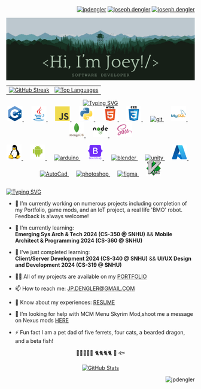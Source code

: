 <!-- Socials -->
<p align="right">
<a href="https://linkedin.com/in/jpdengler" target="blank"><img align="center" src="https://raw.githubusercontent.com/rahuldkjain/github-profile-readme-generator/master/src/images/icons/Social/linked-in-alt.svg" alt="jpdengler" height="40" width="50" /></a>
<a href="https://fb.com/joseph dengler" target="blank"><img align="center" src="https://raw.githubusercontent.com/rahuldkjain/github-profile-readme-generator/master/src/images/icons/Social/facebook.svg" alt="joseph dengler" height="40" width="50" /></a>
<a href="https://dev.to/jpdengler" target="blank"><img align="center" src="https://raw.githubusercontent.com/rahuldkjain/github-profile-readme-generator/888aff31e1d26dd2a6acf6afebbc34970aeb0118/src/images/icons/Social/devto.svg" alt="joseph dengler" height="40" width="50" /></a>
</p>

<!-- Banner -->
<img align="center" alt="Coding" src="https://raw.githubusercontent.com/JPDengler/JPDengler/main/Banner.png">

<!-- Container for Streak and Languages/Tools -->
<div align="center">
  <table>
    <tr>
      <!-- GitHub Streak Widget -->
      <td>
<a href="https://git.io/streak-stats"><img src="https://streak-stats.demolab.com?user=Jpdengler&theme=gotham&hide_border=false" alt="GitHub Streak" /></a>
      </td>
      <!-- GitHub Top Widget -->
      <td align="center">
        <a href="https://github.com/anuraghazra/github-readme-stats">
          <img src="https://github-readme-stats.vercel.app/api/top-langs?username=JPDengler&layout=compact&theme=gotham&hide_border=false" alt="Top Languages" />
        </a>
      </td>
    </tr>
  </table>
</div>

<!-- Languages & Tools Github Widget -->
<p align="center">
<a href="https://git.io/typing-svg"><img src="https://readme-typing-svg.demolab.com?font=Fira+Code&pause=1000&color=00F7B2&center=true&random=false&width=435&lines=Languages+and+Tools%3A" alt="Typing SVG" /></a>
      <br/>
        <!-- Languages & Tools -->
          <a href="https://www.w3schools.com/cpp/" target="_blank" rel="noreferrer">
            <img src="https://raw.githubusercontent.com/devicons/devicon/master/icons/cplusplus/cplusplus-original.svg" alt="cplusplus" width="40" height="40" />
          </a> &nbsp;&nbsp;&nbsp;&nbsp;
          <a href="https://www.java.com" target="_blank" rel="noreferrer">
            <img src="https://raw.githubusercontent.com/devicons/devicon/master/icons/java/java-original.svg" alt="java" width="40" height="40" />
          </a> &nbsp;&nbsp;&nbsp;&nbsp;
          <a href="https://developer.mozilla.org/en-US/docs/Web/JavaScript" target="_blank" rel="noreferrer">
            <img src="https://raw.githubusercontent.com/devicons/devicon/master/icons/javascript/javascript-original.svg" alt="javascript" width="40" height="40" />
          </a> &nbsp;&nbsp;&nbsp;&nbsp;
          <a href="https://www.python.org" target="_blank" rel="noreferrer">
            <img src="https://raw.githubusercontent.com/devicons/devicon/master/icons/python/python-original.svg" alt="python" width="40" height="40" />
          </a> &nbsp;&nbsp;&nbsp;&nbsp;
          <a href="https://www.w3.org/html/" target="_blank" rel="noreferrer">
            <img src="https://raw.githubusercontent.com/devicons/devicon/master/icons/html5/html5-original-wordmark.svg" alt="html5" width="40" height="40" />
          </a> &nbsp;&nbsp;&nbsp;&nbsp;
          <a href="https://www.w3schools.com/css/" target="_blank" rel="noreferrer">
            <img src="https://raw.githubusercontent.com/devicons/devicon/master/icons/css3/css3-original-wordmark.svg" alt="css3" width="40" height="40" />
          </a> &nbsp;&nbsp;&nbsp;&nbsp;
          <a href="https://git-scm.com/" target="_blank" rel="noreferrer">
            <img src="https://www.vectorlogo.zone/logos/git-scm/git-scm-icon.svg" alt="git" width="40" height="40" />
          </a> &nbsp;&nbsp;&nbsp;&nbsp;
          <a href="https://www.mysql.com/" target="_blank" rel="noreferrer">
            <img src="https://raw.githubusercontent.com/devicons/devicon/master/icons/mysql/mysql-original-wordmark.svg" alt="mysql" width="40" height="40" />
          </a> &nbsp;&nbsp;&nbsp;&nbsp;
          <a href="https://www.mongodb.com/" target="_blank" rel="noreferrer">
            <img src="https://raw.githubusercontent.com/devicons/devicon/master/icons/mongodb/mongodb-original-wordmark.svg" alt="mongodb" width="40" height="40" />
          </a> &nbsp;&nbsp;&nbsp;&nbsp;
          <a href="https://nodejs.org" target="_blank" rel="noreferrer">
            <img src="https://raw.githubusercontent.com/devicons/devicon/master/icons/nodejs/nodejs-original-wordmark.svg" alt="nodejs" width="40" height="40" />
          </a> &nbsp;&nbsp;&nbsp;&nbsp;
          <a href="https://sass-lang.com" target="_blank" rel="noreferrer">
            <img src="https://raw.githubusercontent.com/devicons/devicon/master/icons/sass/sass-original.svg" alt="sass" width="40" height="40" />
          </a>
	<br/>
	<br/>
          <a href="https://www.linux.org/" target="_blank" rel="noreferrer">
            <img src="https://raw.githubusercontent.com/devicons/devicon/master/icons/linux/linux-original.svg" alt="linux" width="40" height="40" />
          </a> &nbsp;&nbsp;&nbsp;&nbsp;
          <a href="https://developer.android.com" target="_blank" rel="noreferrer">
            <img src="https://raw.githubusercontent.com/devicons/devicon/master/icons/android/android-original-wordmark.svg" alt="android" width="40" height="40" />
          </a> &nbsp;&nbsp;&nbsp;&nbsp;
          <a href="https://www.arduino.cc/" target="_blank" rel="noreferrer">
            <img src="https://cdn.worldvectorlogo.com/logos/arduino-1.svg" alt="arduino" width="40" height="40" />
          </a> &nbsp;&nbsp;&nbsp;&nbsp;
          <a href="https://getbootstrap.com" target="_blank" rel="noreferrer">
            <img src="https://raw.githubusercontent.com/devicons/devicon/master/icons/bootstrap/bootstrap-plain-wordmark.svg" alt="bootstrap" width="40" height="40" />
          </a> &nbsp;&nbsp;&nbsp;&nbsp;
          <a href="https://www.blender.org/" target="_blank" rel="noreferrer">
            <img src="https://download.blender.org/branding/community/blender_community_badge_white.svg" alt="blender" width="40" height="40" />
          </a> &nbsp;&nbsp;&nbsp;&nbsp;
          <a href="https://unity.com/" target="_blank" rel="noreferrer">
            <img src="https://www.vectorlogo.zone/logos/unity3d/unity3d-icon.svg" alt="unity" width="40" height="40" />
          </a> &nbsp;&nbsp;&nbsp;&nbsp;
          <a href="https://azure.microsoft.com/" target="_blank" rel="noreferrer">
            <img src="https://raw.githubusercontent.com/devicons/devicon/master/icons/azure/azure-original.svg" alt="azure" width="40" height="40" />
          </a> &nbsp;&nbsp;&nbsp;&nbsp;
          <a href="https://www.autodesk.com/products/autocad/" target="_blank" rel="noreferrer">
          <img src="https://cdn.shopify.com/s/files/1/0246/0798/1613/products/autodesk-autocad-small_social-400.png?v=1650011220" alt="AutoCad" width="40" height="40" />
          </a> &nbsp;&nbsp;&nbsp;&nbsp;
          <a href="https://www.photoshop.com/" target="_blank" rel="noreferrer">
            <img src="https://upload.wikimedia.org/wikipedia/commons/thumb/a/af/Adobe_Photoshop_CC_icon.svg/1200px-Adobe_Photoshop_CC_icon.svg.png" alt="photoshop" width="40" height="40" />
          </a> &nbsp;&nbsp;&nbsp;&nbsp;
          <a href="https://www.figma.com/" target="_blank" rel="noreferrer">
            <img src="https://www.vectorlogo.zone/logos/figma/figma-icon.svg" alt="figma" width="40" height="40" />
          </a> &nbsp;&nbsp;&nbsp;&nbsp;
          <a href="https://www.vim.org/" target="_blank" rel="noreferrer">
            <img src="https://raw.githubusercontent.com/devicons/devicon/master/icons/vim/vim-original.svg" alt="vim" width="40" height="40" />
			  <br/>
   		<br/>

<!-- About Me & GitHub Widget -->
<a href="https://git.io/typing-svg"><img src="https://readme-typing-svg.demolab.com?font=Fira+Code&weight=900&size=30&pause=1000&color=00F7B2&random=true&width=435&lines=ABOUT+ME" alt="Typing SVG" /></a>
- 🔭 I’m currently working on numerous projects including completion of my Portfolio, game mods, and an IoT project, a real life 'BMO' robot. Feedback is always welcome!

- 🌱 I’m currently learning:
  <br/>  **Emerging Sys Arch & Tech 2024 (CS-350 @ SNHU)** && **Mobile Architect & Programming 2024 (CS-360 @ SNHU)**
  
- 🌳 I've just completed learning:
  <br/> **Client/Server Development 2024 (CS-340 @ SNHU)** && **UI/UX Design and Development 2024 (CS-319 @ SNHU)**
    
- 👨‍💻 All of my projects are available on my [PORTFOLIO](https://jpdengler.github.io/Portfolio/)

- 📫 How to reach me: [JP.DENGLER@GMAIL.COM](mailto:jp.dengler@gmail.com)

- 📄 Know about my experiences: [RESUME](https://docs.google.com/document/d/1XUpxBn8oaYQqXXjXk19569QXE0meVcT5/edit?usp=sharing&ouid=113982247603588447000&rtpof=true&sd=true)

- 🤝 I’m looking for help with MCM Menu Skyrim Mod,shoot me a message on Nexus mods [HERE](https://next.nexusmods.com/profile/AWildJoey/about-me)

- ⚡ Fun fact I am a pet dad of five ferrets, four cats, a bearded dragon, and a beta fish!
<p align="center">
🦦🦦🦦🦦🦦 🐈🐈🐈🐈 🐉 🐟
<br/>
<!-- GitHub Stats Widget -->
<br/>
<a href="https://github.com/anuraghazra/github-readme-stats">
  <img src="https://github-readme-stats.vercel.app/api?username=JPDengler&show_icons=true&theme=gotham&hide_border=false&rank_icon=github" alt="GitHub Stats" /></a>
  
<!-- Profile Views -->
<p align="right">
  <img src="https://komarev.com/ghpvc/?username=jpdengler&label=Popularity%20Counter&color=227e5f&style=flat" alt="jpdengler" />



